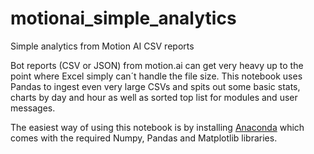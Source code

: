 # motionai_simple_analytics
Simple analytics from Motion AI CSV reports

Bot reports (CSV or JSON) from motion.ai can get very heavy up to the point where Excel simply can´t handle the file size. This notebook uses Pandas to ingest even very large CSVs and spits out some basic stats, charts by day and hour as well as sorted top list for modules and user messages.

The easiest way of using this notebook is by installing [Anaconda](https://www.continuum.io/downloads) which comes with the required Numpy, Pandas and Matplotlib libraries.
